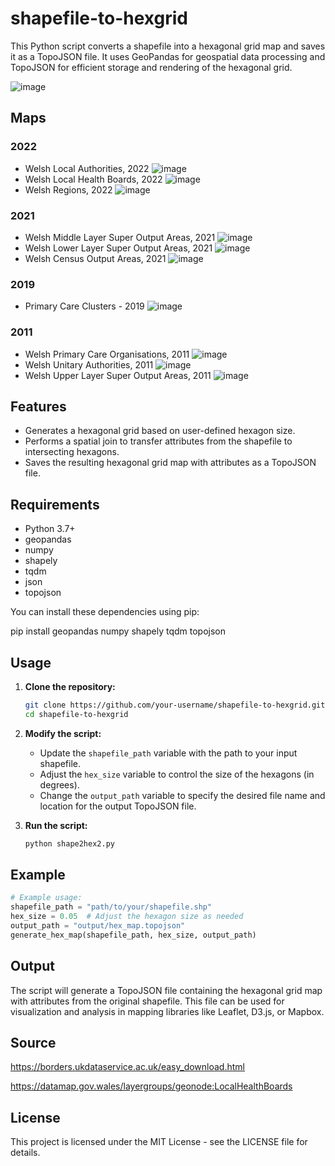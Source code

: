 # shapefile-to-hexgrid

This Python script converts a shapefile into a hexagonal grid map and saves it as a TopoJSON file. It uses GeoPandas for geospatial data processing and TopoJSON for efficient storage and rendering of the hexagonal grid.


![image](https://github.com/user-attachments/assets/13d85bd3-13ae-4432-b52d-ced594a64e96)

## Maps
### 2022
* Welsh Local Authorities, 2022
![image](https://github.com/user-attachments/assets/eb1d001d-90e3-4e1b-9ad1-b8437b0207a5)
* Welsh Local Health Boards, 2022
![image](https://github.com/user-attachments/assets/94a188b0-4a4e-4af0-bc4d-22580b8977f5)
* Welsh Regions, 2022
![image](https://github.com/user-attachments/assets/f2d3c9b0-b899-490b-b8a2-cffd800a0ad7)
### 2021
* Welsh Middle Layer Super Output Areas, 2021
![image](https://github.com/user-attachments/assets/5c459a7f-a383-4768-9404-f3727f91f540)
* Welsh Lower Layer Super Output Areas, 2021
![image](https://github.com/user-attachments/assets/11ed0ff0-d5c8-43aa-9197-d3ca8a0938f4)
* Welsh Census Output Areas, 2021
![image](https://github.com/user-attachments/assets/25c63f2b-3697-4198-993a-a7a92e02d02f)
### 2019
* Primary Care Clusters - 2019
![image](https://github.com/user-attachments/assets/93b49c0f-aa68-40f6-99c8-fe5f0f69ad4b)
### 2011
* Welsh Primary Care Organisations, 2011
![image](https://github.com/user-attachments/assets/6e26d949-9a37-45ea-9c99-b7c9b4d8e2c7)
* Welsh Unitary Authorities, 2011
![image](https://github.com/user-attachments/assets/a4c675cf-c9de-475d-aef4-aac5526c29e0)
* Welsh Upper Layer Super Output Areas, 2011
![image](https://github.com/user-attachments/assets/51b27531-f774-4164-9c50-d5a8d64b43a8)
  
## Features

* Generates a hexagonal grid based on user-defined hexagon size.
* Performs a spatial join to transfer attributes from the shapefile to intersecting hexagons.
* Saves the resulting hexagonal grid map with attributes as a TopoJSON file.

## Requirements

* Python 3.7+
* geopandas
* numpy
* shapely
* tqdm
* json
* topojson

You can install these dependencies using pip:

pip install geopandas numpy shapely tqdm topojson


## Usage

1.  **Clone the repository:**

    ```bash
    git clone https://github.com/your-username/shapefile-to-hexgrid.git
    cd shapefile-to-hexgrid
    ```
2. **Modify the script:**
    * Update the `shapefile_path` variable with the path to your input shapefile.
    * Adjust the `hex_size` variable to control the size of the hexagons (in degrees).
    * Change the `output_path` variable to specify the desired file name and location for the output TopoJSON file.
3.  **Run the script:**

    ```bash
    python shape2hex2.py 
    ```

## Example

```python
# Example usage:
shapefile_path = "path/to/your/shapefile.shp"
hex_size = 0.05  # Adjust the hexagon size as needed
output_path = "output/hex_map.topojson" 
generate_hex_map(shapefile_path, hex_size, output_path)
```

## Output

The script will generate a TopoJSON file containing the hexagonal grid map with attributes from the original shapefile. This file can be used for visualization and analysis in mapping libraries like Leaflet, D3.js, or Mapbox.

## Source
https://borders.ukdataservice.ac.uk/easy_download.html

https://datamap.gov.wales/layergroups/geonode:LocalHealthBoards

## License

This project is licensed under the MIT License - see the LICENSE file for details.
